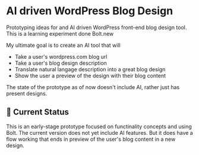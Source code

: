 
# AI driven WordPress Blog Design

Prototyping ideas for and AI driven WordPress front-end blog design tool.  This is a learning experiment done Bolt.new

My ultimate goal is to create an AI tool that will 
* Take a user's wordpress.com blog url
* Take a user's blog design description
* Translate natural langage description into a great blog design
* Show the user a preview of the design with their blog content


The state of the prototype as of now doesn't include AI, rather just has present designs.

## 🚧 Current Status 
This is an early-stage prototype focused on functinality concepts and using Bolt. The current version does not yet include AI features.  But it does have a flow working that ends in preview of the user's blog content in a new design.
